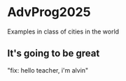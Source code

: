# AdvProg2025
Examples in class of cities in the world

It's going to be great
----------------------
"fix: hello teacher, i'm alvin" 

